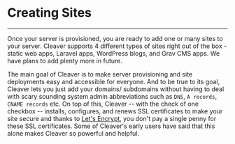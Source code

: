 # Creating Sites
---
Once your server is provisioned, you are ready to add one or many sites to your server. Cleaver supports 4 different types of sites right out of the box - static web apps, Laravel apps, WordPress blogs, and Grav CMS apps. We have plans to add plenty more in future.

The main goal of Cleaver is to make server provisioning and site deployments easy and accessible for everyone. And to be true to its goal, Cleaver lets you just add your domains/ subdomains without having to deal with scary sounding system admin abbreviations such as `DNS`, `A records`, `CNAME records` etc. On top of this, Cleaver -- with the check of one checkbox -- installs, configures, and renews SSL certificates to make your site secure and thanks to [Let's Encrypt][letsencrypt], you don't pay a single penny for these SSL certificates. Some of Cleaver's early users have said that this alone makes Cleaver so powerful and helpful.

[letsencrypt]: https://letsencrypt.org/